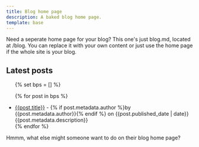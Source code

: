 ```yaml
---
title: Blog home page
description: A baked blog home page.
template: base
---
```

Need a seperate home page for your blog? This one's just blog.md, located at /blog. You can replace it with your own content or just use the home page if the whole site is your blog.

<h2>Latest posts</h2>
<ul>
{% set bps = [] %}

{% for post in bps %}
    <li>
        <a href="/{{post.path}}">{{post.title}}</a> - 
        {% if post.metadata.author %}by {{post.metadata.author}}{% endif %} 
        on {{post.published_date | date}}<br>
        {{post.metadata.description}}
    </li>
{% endfor %}
</ul>

Hmmm, what else might someone want to do on their blog home page?
